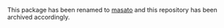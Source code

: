 This package has been renamed to [masato](https://github.com/whatever60/masato) and this repository has been archived accordingly.
